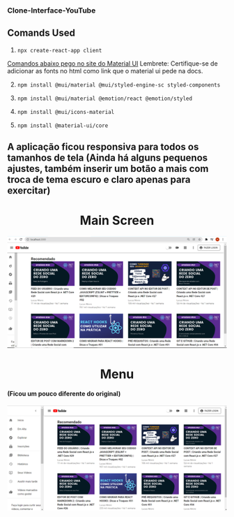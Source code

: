 ### Clone-Interface-YouTube

## Comands Used

1. `npx create-react-app client`

[Comandos abaixo pego no site do Material UI](https://mui.com/pt/getting-started/installation/)
Lembrete: Certifique-se de adicionar as fonts no html como link que o material ui pede na docs.

2. `npm install @mui/material @mui/styled-engine-sc styled-components`

3. `npm install @mui/material @emotion/react @emotion/styled` 

4. `npm install @mui/icons-material`

5. `npm install @material-ui/core`

## A aplicação ficou responsiva para todos os tamanhos de tela (Ainda há alguns pequenos ajustes, também inserir um botão a mais com troca de tema escuro e claro apenas para exercitar)

<h1 align='center'>Main Screen</h1>
<p align='center'><img src='client/public/assets/clone-youtube.png' width="600px"> </p>

<h1 align='center'>Menu <h4>(Ficou um pouco diferente do original)</h4></h1>
<p align='center'><img src='client/public/assets/clone-youtube-menu.png' width="600px"> </p>

